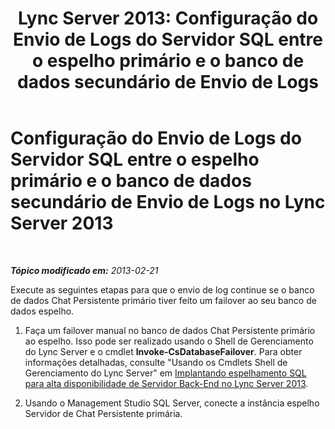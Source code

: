 ﻿---
title: 'Lync Server 2013: Configuração do Envio de Logs do Servidor SQL entre o espelho primário e o banco de dados secundário de Envio de Logs'
TOCTitle: Configuração do Envio de Logs do Servidor SQL entre o espelho primário e o banco de dados secundário de Envio de Logs
ms:assetid: 4e8e9ce9-4301-47f2-a0c3-669afeb53295
ms:mtpsurl: https://technet.microsoft.com/pt-br/library/JJ204887(v=OCS.15)
ms:contentKeyID: 49306671
ms.date: 05/19/2016
mtps_version: v=OCS.15
ms.translationtype: HT
---

# Configuração do Envio de Logs do Servidor SQL entre o espelho primário e o banco de dados secundário de Envio de Logs no Lync Server 2013

 

_**Tópico modificado em:** 2013-02-21_

Execute as seguintes etapas para que o envio de log continue se o banco de dados Chat Persistente primário tiver feito um failover ao seu banco de dados espelho.

1.  Faça um failover manual no banco de dados Chat Persistente primário ao espelho. Isso pode ser realizado usando o Shell de Gerenciamento do Lync Server e o cmdlet **Invoke-CsDatabaseFailover**. Para obter informações detalhadas, consulte "Usando os Cmdlets Shell de Gerenciamento do Lync Server" em [Implantando espelhamento SQL para alta disponibilidade de Servidor Back-End no Lync Server 2013](lync-server-2013-deploying-sql-mirroring-for-back-end-server-high-availability.md).

2.  Usando o Management Studio SQL Server, conecte a instância espelho Servidor de Chat Persistente primária.

3.  Certifique-se de que o Agente SQL Server esteja em execução.

4.  Clique com o botão direito no banco de dados mgc e, em seguida, clique em **Propriedades** .

5.  Em **Selecionar uma página** , clique em **Envio de Logs de Transações** .

6.  Selecione a caixa de seleção **Habilitar como banco de dados primário em uma configuração de envio de log** .

7.  Em **Backups de log de transações** , clique em **Configurações de Backup** .

8.  Na caixa de diálogo **Caminho de rede para a pasta Backup** , digite o caminho de rede para compartilhamento que você criou para a pasta backup de log de transação.

9.  Se a pasta de backup estiver no servidor primário, digite o caminho local na pasta de backup na caixa de diálogo **Se a pasta de backup estiver localizada no servidor primário, digite um caminho local para a pasta** . (Se a pasta de backup não estiver o servidor primário, você pode deixa essa caixa de diálogo vazia.)
    
    > [!IMPORTANT]  
    > Se a conta de serviço SQL Server no servidor primário for executada na conta do sistema local, você deverá criar sua pasta de backup no servidor primário e especificar o caminho local desta pasta.

10. Configure os parâmetros **Excluir arquivos com mais de** e **Alertar se nenhum backup ocorrer em** .

11. Observe a agenda de backup listada na caixa de diálogo **Agendar** em **Trabalho de backup** . Para personalizar a agenda para instalação, clique em **Agendar** e ajuste o Agente SQL Server agendado, conforme solicitado.
    
    > [!IMPORTANT]  
    > Use as mesmas configurações que você usou para o banco de dados primário.

12. Em **Compactação** , selecione **Usar a configuração padrão do servidor** e clique em **OK** .

13. Em **Instâncias e bancos de dados do servidor secundário** , clique em **Adicionar** .

14. Clique **Conectar** e conecte-se na instância do SQL Server que você configurou como servidor secundário.

15. Na caixa de diálogo **Banco de dados secundário** , selecione o banco de dados **mgc** da lista.

16. Na guia **Inicializar Banco de Dados Secundário** , selecione a opção **Não, o banco de dados secundário é inicializado** .

17. Na guia **Copiar Arquivos** , em **Pasta de destino dos arquivos copiados** , digite o caminho da pasta à qual a o backup de logs de transação deveriam ser copiados e clique em **OK** . Essa pasta normalmente se encontra no servidor secundário.

18. Abra a lista suspensa **Configuração do Script** e selecione **Configuração de Script na Janela Nova Consulta** .

19. Na nova janela de consulta, em **Propriedades do Banco de Dados** , clique em **OK** para iniciar o processo de configuração.

20. Selecione e execute a primeira metade da consulta (veja etapa 18) até a linha: -- \*\*\*\*\*\* Fim: Script a ser executado no Primário: \*\*\*\*\*\*.
    
    > [!IMPORTANT]  
    > A execução manual desse script é necessária porque o SQL Server Management Studio não suporta banco de dados primário múltiplos em uma SQL Server configuração de Envio de Log.

21. Selecione **Cancelar** para fechar o painel de configuração de envio do Arquivo de Log e para estabelecer uma configuração de trabalho que implemente corretamente o envio do arquivo de log para os bancos de dados primário e espelhado (no case de failover).

22. Faça o failback do banco de dados do Chat Persistente primário ao primário. Isso é feito usando o Shell de Gerenciamento do Lync Server e o cmdlet **Invoke-CsDatabaseFailover**. Para obter informações detalhadas, consulte "Usando os Cmdlets Shell de Gerenciamento do Lync Server" em [Implantando espelhamento SQL para alta disponibilidade de Servidor Back-End no Lync Server 2013](lync-server-2013-deploying-sql-mirroring-for-back-end-server-high-availability.md).

## Consulte Também

#### Conceitos

[Implantando espelhamento SQL para alta disponibilidade de Servidor Back-End no Lync Server 2013](lync-server-2013-deploying-sql-mirroring-for-back-end-server-high-availability.md)  
[Implantando espelhamento SQL para alta disponibilidade de Servidor Back-End no Lync Server 2013](lync-server-2013-deploying-sql-mirroring-for-back-end-server-high-availability.md)

